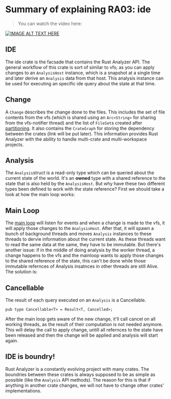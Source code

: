 # Summary of explaining RA03: ide

> You can watch the video here:

[![IMAGE ALT TEXT HERE](https://img.youtube.com/vi/5l31PsZJ2Cc/1.jpg)](https://www.youtube.com/watch?v=5l31PsZJ2Cc)

## IDE
The ide crate is the facsade that contains the Rust Analyzer API. The general workflow of this crate is sort of similar to vfs; as you can apply changes to an `AnalysisHost` instance, which is a snapshot at a single time and later derive an `Analysis` data from that host. This analysis instance can be used for executing an specific ide query about the state at that time.

## Change
A `Change` describes the change done to the files. This includes the set of file contents from the vfs (which is shared using an `Arc<String>` for sharing from the vfs-notifier thread) and the list of `FileSet`s created after [partitioning](vfs_02.md). It also contains the `CrateGraph` for storing the dependency between the crates (link will be put later). This information provides Rust Analyzer with the ability to handle multi-crate and multi-workspace projects.

## Analysis
The `Analysis`struct is a read-only type which can be queried about the current state of the world. It's an **owned** type with a shared reference to the state that is also held by the `AnalysisHost`. But why have these two different types been defined to work with the state reference? First we should take a look at how the main loop works:

## Main Loop
The [main loop](main_loop_04.md) will listen for events and when a change is made to the vfs, it will apply those changes to the `AnalysisHost`. After that, it will spawn a bunch of background threads and moves `Analysis` instances to these threads to dervie information about the current state. As these threads want to read the same data at the same, they have to be immutable. But there's another issue: if in the middle of doing analysis by the worker thread, a change happens to the vfs and the mainloop wants to apply those changes to the shared reference of the state, this can't be done while those immutable refernces of Analysis insatnces in other threads are still Alive. The solution is:

## Cancellable
The result of each query executed on an `Analysis` is a Cancellable.
```
pub type Cancellable<T> = Result<T, Cancelled>;
```
After the main loop gets aware of the new change, it'll call cancel on all working threads, as the result of their computation is not needed anymore. This will delay the call to apply change, untill all refernces to the state have been released and then the change will be applied and analysis will start again.

## IDE is boundry!
Rust Analyzer is a constantly evolving project with many crates. The boundries between these crates is always supposed to be as simple as possible (like the `Analysis` API methods). The reason for this is that if anything in another crate changes, we will not have to change other crates' implementations.